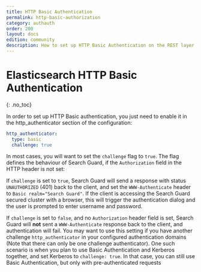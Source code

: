 ```yaml
---
title: HTTP Basic Authentication
permalink: http-basic-authorization
category: authauth
order: 200
layout: docs
edition: community
description: How to set up HTTP Basic Authentication on the REST layer of Elasticsearch with Search Guard.
---
```

<!---
Copyright 2020 floragunn GmbH
-->

# Elasticsearch HTTP Basic Authentication
{: .no_toc}

In order to set up HTTP Basic authentication, you just need to enable it in the http_authenticator section of the configuration:

```yaml
http_authenticator:
  type: basic
  challenge: true
```

In most cases, you will want to set the `challenge` flag to `true`. The flag defines the behaviour of Search Guard, if the `Authorization` field in the HTTP header is not set:

If `challenge` is set to `true`, Search Guard will send a response with status `UNAUTHORIZED` (401) back to the client, and set the `WWW-Authenticate` header to `Basic realm="Search Guard"`. If the client is accessing the Search Guard secured cluster with a browser, this will trigger the authentication dialog and the user is prompted to enter username and password.

If `challenge` is set to `false`, and no `Authorization` header field is set, Search Guard will **not** sent a `WWW-Authenticate` response back to the client, and authentication will fail. You may want to use this setting if you have another challenge `http_authenticator` in your configured authentication domains (Note that there can only be one challenge authenticator).  One such scenario is when you plan to use Basic Authentication and Kerberos together, and set Kerberos to `challenge: true`. In that case, you can still use Basic Authentication, but only with pre-authenticated requests
